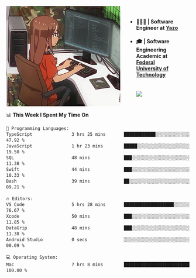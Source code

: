 
<body >
  <div style="display: flex; width: auto; margin-right: 30px ">
    <img align="right" width="312" height="274" style="padding-right:20px; " src="assets/umiko.gif" alt="Computer man" />
    <ul style="flex: 1;">
      <li><h4>🧑🏽‍💻 | Software Engineer at <a href="https://www.yazo.com.br/">Yazo</a></h4></li>
      <li><h4>🎓 | Software Engineering Academic at <a href="http://www.utfpr.edu.br/">Federal University of Technology</a></h4></li>
      <br/>
      <a href="https://skillicons.dev">
        <img src="https://skillicons.dev/icons?i=ts,react,nodejs,go,swift,js,adonis,postgres,c,heroku,gradle,firebase,flutter,docker,aws,java,redis,kubernetes&theme=light&&perline=6 " />
      </a>
    </ul>  
    <br/>
  </div>
</body>


<!--START_SECTION:waka-->
📊 **This Week I Spent My Time On** 

```text
💬 Programming Languages: 
TypeScript               3 hrs 25 mins       ████████████░░░░░░░░░░░░░   47.92 % 
JavaScript               1 hr 23 mins        █████░░░░░░░░░░░░░░░░░░░░   19.50 % 
SQL                      48 mins             ███░░░░░░░░░░░░░░░░░░░░░░   11.38 % 
Swift                    44 mins             ███░░░░░░░░░░░░░░░░░░░░░░   10.33 % 
Bash                     39 mins             ██░░░░░░░░░░░░░░░░░░░░░░░   09.21 % 

🔥 Editors: 
VS Code                  5 hrs 28 mins       ███████████████████░░░░░░   76.67 % 
Xcode                    50 mins             ███░░░░░░░░░░░░░░░░░░░░░░   11.85 % 
DataGrip                 48 mins             ███░░░░░░░░░░░░░░░░░░░░░░   11.38 % 
Android Studio           0 secs              ░░░░░░░░░░░░░░░░░░░░░░░░░   00.09 % 

💻 Operating System: 
Mac                      7 hrs 8 mins        █████████████████████████   100.00 % 
```


<!--END_SECTION:waka-->

<!--
**danielr0d/danielr0d** is a ✨ _special_ ✨ repository because its `README.md` (this file) appears on your GitHub profile.

Here are some ideas to get you started:

- 🔭 I’m currently working on ...
- 🌱 I’m currently learning ...
- 👯 I’m looking to collaborate on ...
- 🤔 I’m looking for help with ...
- 💬 Ask me about ...
- 📫 How to reach me: ...
- 😄 Pronouns: ...
- ⚡ Fun fact: ...
-->
